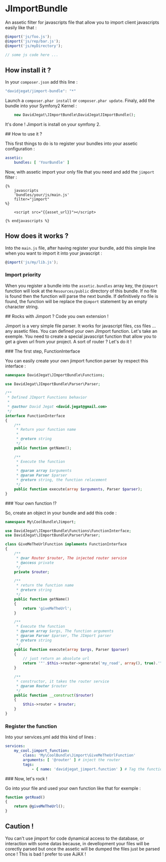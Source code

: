 JImportBundle
=============

An assetic filter for javascripts file that allow you to import client javascripts easily like that :

```javascript
@import('js/foo.js');
@import('js/rep/bar.js');
@import('js/myDirectory');

// some js code here ...
```

## How install it ?

In your `composer.json` add this line :

```javascript
"davidjegat/jimport-bundle": "*"
```

Launch a `composer.phar install` or `composer.phar update`. Finaly, add the bundle
into your Symfony2 Kernel :

```php
	new DavidJegat\JImportBundle\DavidJegatJImportBundle();
```

It's done ! Jimport is install on your symfony 2.

## How to use it ?

This first things to do is to register your bundles into your assetic configuration :

```yaml
assetic:
	bundles: [ 'YourBundle' ]
```

Now, with assetic import your only file that you need and add the `jimport` filter :

```html+jinja
{% 
	javascripts
	'bundles/your/js/main.js'
	filter="jimport"
%}
	
	<script src="{{asset_url}}"></script>

{% endjavascripts %}
```

## How does it works ?

Into the `main.js` file, after having register your bundle, add this simple line
when you want to import it into your javascript :

```javascript
@import('js/my/lib.js');

```

### Import priority

When you register a bundle into the `assetic.bundles` array key, the `@import` function will
look at the `Resources/public` directory of this bundle. If no file is found then the function
will parse the next bundle. If definitively no file is found, the function will
be replace the `@import` statement by an empty character string.

## Rocks with Jimport ? Code you own extension !

Jimport is a very simple file parser. It works for javascript files, css files ... any assetic
files. You can defined your own JImport function. Let's take an exemple. You need to create
a special javascript function that allow you to get a given url from your project. A sort
of router ? Let's do it !

### The first step, FunctionInterface

You can easily create your own jimport function parser by respect
this interface :

```php
namespace DavidJegat\JImportBundle\Functions;

use DavidJegat\JImportBundle\Parser\Parser;

/**
 * Defined JImport Functions behavior
 * 
 * @author David Jegat <david.jegat@gmail.com>
 */
interface FunctionInterface
{
	/**
	 * Return your function name
	 * 
	 * @return string
	 */
	public function getName();

	/**
	 * Execute the function
	 * 
	 * @param array $arguments
	 * @param Parser $parser
	 * @return string, the function relacement
	 */
	public function execute(array $arguments, Parser $parser);
}
```

### Your own function !?

So, create an object in your bundle and add this code :

```php
namespace My\CoolBundle\Jimport;

use DavidJegat\JImportBundle\Functions\FunctionInterface;
use DavidJegat\JImportBundle\Parser\Parser;

class GiveMeTheUrlFunction implements FunctionInterface
{
	/**
	 * @var Router $router, The injected router service
	 * @access private
	 */
	private $router;

	/**
	 * return the function name
	 * @return string
	 */
	public function getName()
	{
		return 'giveMeTheUrl';
	}

	/**
	 * Execute the function
	 * @param array $args, The function arguments
	 * @param Parser $parser, The JImport parser
	 * @return string
	 */
	public function execute(array $args, Parser $parser)
	{
		// just return an absolute url
		return '"'.$this->router->generate('my_road', array(), true).'"';
	}

	/**
	 * constructor, it takes the router service
	 * @param Router $router
	 */
	public function __construct($router)
	{
		$this->router = $router;
	}
}
```

### Register the function

Into your services.yml add this kind of lines :

```yaml
services:
	my_cool.jimport_function:
		class: 'My\CoolBundle\Jimport\GiveMeTheUrlFunction'
		arguments: [ '@router' ] # inject the router
		tags:
			- { name: 'davidjegat_jimport.function' } # Tag the function !
```

### Now, let's rock !

Go into your file and used your own function like that for exemple :

```javascript
function getRoad()
{
	return @giveMeTheUrl();
}
```

## Caution !

You can't use jimport for code dynamical access to the database, or interaction
with some datas because, in devellopment your files will be corectly parsed but
once the assetic will be dumped the files just be parsed once ! This is bad !
prefer to use AJAX !